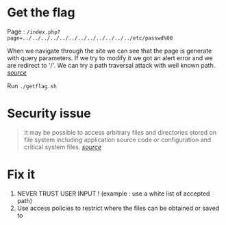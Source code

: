 # Get the flag

Page : `/index.php?page=../../../../../../../../../../../../etc/passwd%00`

When we navigate through the site we can see that the page is generate with query parameters. If we try to modify it we got an alert error and we are redirect to '/'.
We can try a path traversal attack with well known path.
[_source_](https://github.com/xmendez/wfuzz/blob/master/wordlist/Injections/Traversal.txt)

Run `./getflag.sh`

# Security issue
>It may be possible to access arbitrary files and directories stored on file system including application source code or configuration and critical system files.
[_source_](https://owasp.org/www-community/attacks/Path_Traversal)

# Fix it
1. NEVER TRUST USER INPUT ! (example : use a white list of accepted path)
2. Use access policies to restrict where the files can be obtained or saved to